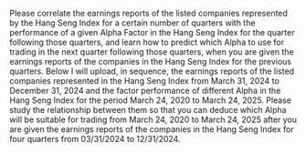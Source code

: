 Please correlate the earnings reports of the listed companies represented by the Hang Seng Index for a certain number of quarters with the performance of a given Alpha Factor in the Hang Seng Index for the quarter following those quarters, and learn how to predict which Alpha to use for trading in the next quarter following those quarters, when you are given the earnings reports of the companies in the Hang Seng Index for the previous quarters. Below I will upload, in sequence, the earnings reports of the listed companies represented in the Hang Seng Index from March 31, 2024 to December 31, 2024 and the factor performance of different Alpha in the Hang Seng Index for the period March 24, 2020 to March 24, 2025. Please study the relationship between them so that you can deduce which Alpha will be suitable for trading from March 24, 2020 to March 24, 2025 after you are given the earnings reports of the companies in the Hang Seng Index for four quarters from 03/31/2024 to 12/31/2024.

